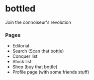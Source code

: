 # bottled
Join the connoiseur's revolution


### Pages
- Editorial
- Search (Scan that bottle)
- Conquer list
- Stock list
- Shop (buy that bottle)
- Profile page (with some friends stuff)
